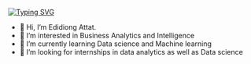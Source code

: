 [![Typing SVG](https://readme-typing-svg.demolab.com/?lines=I+am+Edidiong+Attat;Data+scientist+in+training:Food+scientist+Community+manager)](https://git.io/typing-svg)

- 👋 Hi, I’m Edidiong Attat.
- 👀 I’m interested in Business Analytics and Intelligence
- 🌱 I’m currently learning Data science and Machine learning
- 💞️ I’m looking for internships in data analytics as well as Data science

<!---
AIRdeestack/AIRdeestack is a ✨ special ✨ repository because its `README.md` (this file) appears on your GitHub profile.
You can click the Preview link to take a look at your changes.
--->
